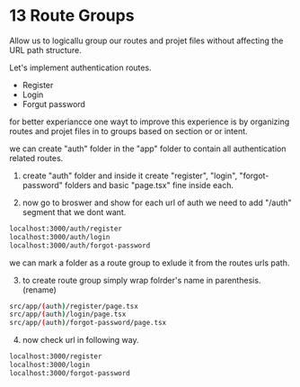 # 13 Route Groups       
 
Allow us to logicallu group our routes and projet files without affecting the URL path structure.    

Let's implement authentication routes.   
 - Register
 - Login
 - Forgut password   

 for better experiancce one wayt to improve this experience is by organizing routes and projet files in to groups based on section or or intent.

we can create "auth" folder in the "app" folder to contain all authentication related routes.   

1. create "auth" folder and inside it create "register", "login", "forgot-password" folders and basic "page.tsx" fine inside each.   

2. now go to broswer and show for each url of auth we need to add "/auth" segment that we dont want.   
```bash 
localhost:3000/auth/register
localhost:3000/auth/login
localhost:3000/auth/forgot-password
```

we can mark a folder as a route group to exlude it from the routes urls path.        

3. to create route group simply wrap folrder's name in parenthesis.(rename)
```bash 
src/app/(auth)/register/page.tsx   
src/app/(auth)/login/page.tsx   
src/app/(auth)/forgot-password/page.tsx   
```
4. now check url in following way.    

```bash 
localhost:3000/register
localhost:3000/login
localhost:3000/forgot-password
```

